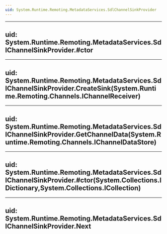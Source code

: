 ```yaml
---
uid: System.Runtime.Remoting.MetadataServices.SdlChannelSinkProvider
---
```


---
uid: System.Runtime.Remoting.MetadataServices.SdlChannelSinkProvider.#ctor
---

---
uid: System.Runtime.Remoting.MetadataServices.SdlChannelSinkProvider.CreateSink(System.Runtime.Remoting.Channels.IChannelReceiver)
---

---
uid: System.Runtime.Remoting.MetadataServices.SdlChannelSinkProvider.GetChannelData(System.Runtime.Remoting.Channels.IChannelDataStore)
---

---
uid: System.Runtime.Remoting.MetadataServices.SdlChannelSinkProvider.#ctor(System.Collections.IDictionary,System.Collections.ICollection)
---

---
uid: System.Runtime.Remoting.MetadataServices.SdlChannelSinkProvider.Next
---
